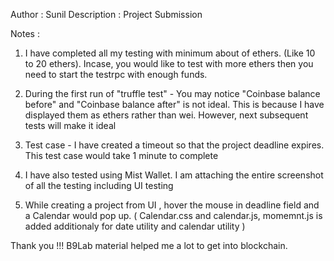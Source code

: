 Author : Sunil 
Description : Project Submission

Notes :
1) I have completed all my testing with minimum about of ethers. (Like 10 to 20 ethers). Incase, you would like to test with more ethers then you need to start the testrpc with enough funds.

2) During the first run of "truffle test" - You may notice "Coinbase balance before" and "Coinbase balance after" is not ideal. This is because I have displayed them as ethers rather than wei. However, next subsequent tests will make it ideal

3) Test case - I have created a timeout so that the project deadline expires. This test case would take 1 minute to complete

4) I have also tested using Mist Wallet. I am attaching the entire screenshot of all the testing including UI testing

5) While creating a project from UI , hover the mouse in deadline field and a Calendar would pop up. ( Calendar.css and calendar.js, momemnt.js is added additionaly for date utility and calendar utility )

Thank you !!! B9Lab material helped me a lot to get into blockchain.
